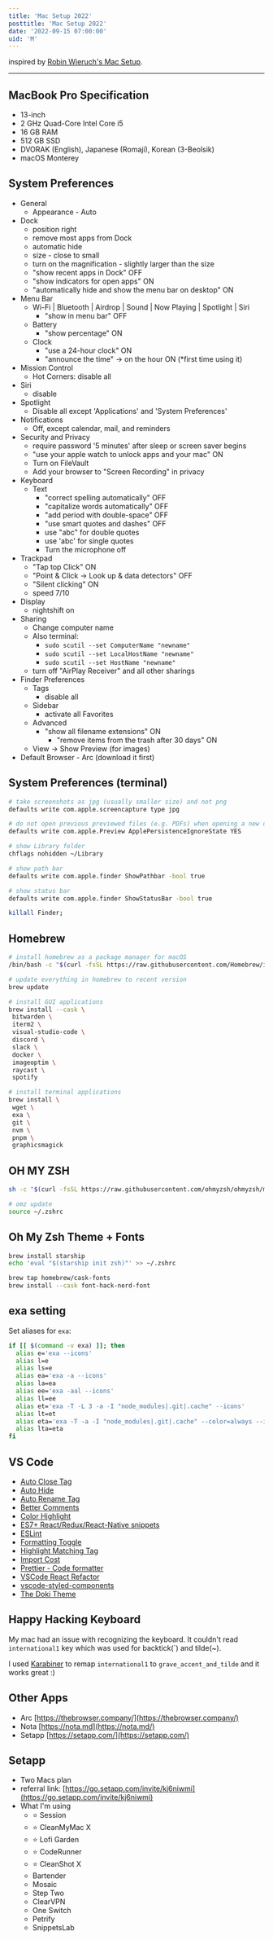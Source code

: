 ```yaml
---
title: 'Mac Setup 2022'
posttitle: 'Mac Setup 2022'
date: '2022-09-15 07:00:00'
uid: 'M'
---
```


inspired by [Robin Wieruch's Mac Setup](https://www.robinwieruch.de/mac-setup-web-development/).

---

## MacBook Pro Specification

-   13-inch
-   2 GHz Quad-Core Intel Core i5
-   16 GB RAM
-   512 GB SSD
-   DVORAK (English), Japanese (Romaji), Korean (3-Beolsik)
-   macOS Monterey

## System Preferences

-   General
    -   Appearance - Auto
-   Dock
    -   position right
    -   remove most apps from Dock
    -   automatic hide
    -   size - close to small
    -   turn on the magnification - slightly larger than the size
    -   "show recent apps in Dock" OFF
    -   "show indicators for open apps" ON
    -   "automatically hide and show the menu bar on desktop" ON
-   Menu Bar
    -   Wi-Fi | Bluetooth | Airdrop | Sound | Now Playing | Spotlight | Siri
        -   "show in menu bar" OFF
    -   Battery
        -   "show percentage" ON
    -   Clock
        -   "use a 24-hour clock" ON
        -   "announce the time" -> on the hour ON (\*first time using it)
-   Mission Control
    -   Hot Corners: disable all
-   Siri
    -   disable
-   Spotlight
    -   Disable all except 'Applications' and 'System Preferences'
-   Notifications
    -   Off, except calendar, mail, and reminders
-   Security and Privacy
    -   require password '5 minutes' after sleep or screen saver begins
    -   "use your apple watch to unlock apps and your mac" ON
    -   Turn on FileVault
    -   Add your browser to "Screen Recording" in privacy
-   Keyboard
    -   Text
        -   "correct spelling automatically" OFF
        -   "capitalize words automatically" OFF
        -   "add period with double-space" OFF
        -   "use smart quotes and dashes" OFF
        -   use "abc" for double quotes
        -   use 'abc' for single quotes
        -   Turn the microphone off
-   Trackpad
    -   "Tap top Click" ON
    -   "Point & Click -> Look up & data detectors" OFF
    -   "Silent clicking" ON
    -   speed 7/10
-   Display
    -   nightshift on
-   Sharing
    -   Change computer name
    -   Also terminal:
        -   `sudo scutil --set ComputerName "newname"`
        -   `sudo scutil --set LocalHostName "newname"`
        -   `sudo scutil --set HostName "newname"`
    -   turn off "AirPlay Receiver" and all other sharings
-   Finder Preferences
    -   Tags
        -   disable all
    -   Sidebar
        -   activate all Favorites
    -   Advanced
        -   "show all filename extensions" ON
            -   "remove items from the trash after 30 days" ON
    -   View -> Show Preview (for images)
-   Default Browser - Arc (download it first)

## System Preferences (terminal)

```sh
# take screenshots as jpg (usually smaller size) and not png
defaults write com.apple.screencapture type jpg

# do not open previous previewed files (e.g. PDFs) when opening a new one
defaults write com.apple.Preview ApplePersistenceIgnoreState YES

# show Library folder
chflags nohidden ~/Library

# show path bar
defaults write com.apple.finder ShowPathbar -bool true

# show status bar
defaults write com.apple.finder ShowStatusBar -bool true

killall Finder;
```

## Homebrew

```sh
# install homebrew as a package manager for macOS
/bin/bash -c "$(curl -fsSL https://raw.githubusercontent.com/Homebrew/install/HEAD/install.sh)"

# update everything in homebrew to recent version
brew update

# install GUI applications
brew install --cask \
 bitwarden \
 iterm2 \
 visual-studio-code \
 discord \
 slack \
 docker \
 imageoptim \
 raycast \
 spotify

# install terminal applications
brew install \
 wget \
 exa \
 git \
 nvm \
 pnpm \
 graphicsmagick
```

## OH MY ZSH

```sh
sh -c "$(curl -fsSL https://raw.githubusercontent.com/ohmyzsh/ohmyzsh/master/tools/install.sh)"

# omz update
source ~/.zshrc
```

## Oh My Zsh Theme + Fonts

```sh
brew install starship
echo 'eval "$(starship init zsh)"' >> ~/.zshrc

brew tap homebrew/cask-fonts
brew install --cask font-hack-nerd-font
```

## exa setting

Set aliases for `exa`:

```sh
if [[ $(command -v exa) ]]; then
  alias e='exa --icons'
  alias l=e
  alias ls=e
  alias ea='exa -a --icons'
  alias la=ea
  alias ee='exa -aal --icons'
  alias ll=ee
  alias et='exa -T -L 3 -a -I "node_modules|.git|.cache" --icons'
  alias lt=et
  alias eta='exa -T -a -I "node_modules|.git|.cache" --color=always --icons | less -r'
  alias lta=eta
fi
```

## VS Code

-   [Auto Close Tag](https://marketplace.visualstudio.com/items?itemName=formulahendry.auto-close-tag)
-   [Auto Hide](https://marketplace.visualstudio.com/items?itemName=sirmspencer.vscode-autohide)
-   [Auto Rename Tag](https://marketplace.visualstudio.com/items?itemName=formulahendry.auto-rename-tag)
-   [Better Comments](https://marketplace.visualstudio.com/items?itemName=aaron-bond.better-comments)
-   [Color Highlight](https://marketplace.visualstudio.com/items?itemName=naumovs.color-highlight)
-   [ES7+ React/Redux/React-Native snippets](https://marketplace.visualstudio.com/items?itemName=dsznajder.es7-react-js-snippets)
-   [ESLint](https://marketplace.visualstudio.com/items?itemName=dbaeumer.vscode-eslint)
-   [Formatting Toggle](https://marketplace.visualstudio.com/items?itemName=tombonnike.vscode-status-bar-format-toggle)
-   [Highlight Matching Tag](https://marketplace.visualstudio.com/items?itemName=vincaslt.highlight-matching-tag)
-   [Import Cost](https://marketplace.visualstudio.com/items?itemName=wix.vscode-import-cost)
-   [Prettier - Code formatter](https://marketplace.visualstudio.com/items?itemName=esbenp.prettier-vscode)
-   [VSCode React Refactor](https://marketplace.visualstudio.com/items?itemName=planbcoding.vscode-react-refactor)
-   [vscode-styled-components](https://marketplace.visualstudio.com/items?itemName=styled-components.vscode-styled-components)
-   [The Doki Theme](https://marketplace.visualstudio.com/items?itemName=unthrottled.doki-theme)

## Happy Hacking Keyboard

My mac had an issue with recognizing the keyboard.
It couldn't read `international1` key which was used for backtick(\`) and tilde(~).

I used [Karabiner](https://karabiner-elements.pqrs.org/) to remap `international1` to `grave_accent_and_tilde` and it works great :)

## Other Apps

-   Arc [https://thebrowser.company/](https://thebrowser.company/)
-   Nota [https://nota.md](https://nota.md/)
-   Setapp [https://setapp.com/](https://setapp.com/)

## Setapp

-   Two Macs plan
-   referral link: [https://go.setapp.com/invite/kj6niwmi](https://go.setapp.com/invite/kj6niwmi)
-   What I'm using
    -   ⭐️ Session
    -   ⭐️ CleanMyMac X
    -   ⭐️ Lofi Garden
    -   ⭐️ CodeRunner
    -   ⭐️ CleanShot X
    -   Bartender
    -   Mosaic
    -   Step Two
    -   ClearVPN
    -   One Switch
    -   Petrify
    -   SnippetsLab
